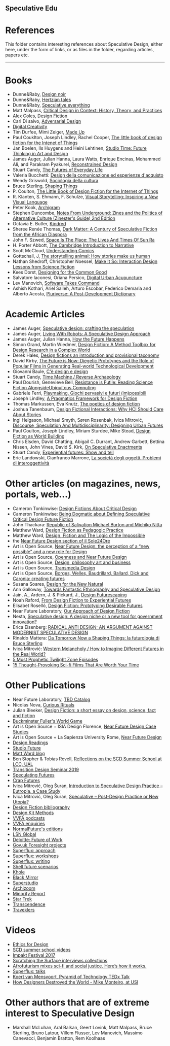## Speculative Edu
# References
This folder contains interesting references about Speculative Design, either here, under the form of links, or as files in the folder, regarding articles, papers etc.

----

# Books

* Dunne&Raby, [Design noir](https://www.amazon.com/Design-Noir-Secret-Electronic-Objects/dp/3764365668)
* Dunne&Raby, [Hertzian tales](https://www.amazon.com/gp/product/0262541998/ref=dbs_a_def_rwt_bibl_vppi_i2)
* Dunne&Raby, [Speculative everything](https://www.amazon.com/Speculative-Everything-Design-Fiction-Dreaming/dp/0262019841)
* Matt Malpass, [Critical Design in Context: History, Theory, and Practices](http://ualresearchonline.arts.ac.uk/8978/)
* Alex Coles, [Design Fiction](http://www.sternberg-press.com/index.php?pageId=1692&l=en)
* Carl Di salvo, [Adversarial Design](https://mitpress.mit.edu/books/adversarial-design)
* [Digital Creativity](https://www.tandfonline.com/toc/ndcr20/24/1)
* Tim Durfee, Mimi Zeiger, [Made Up](http://actar.com/made-up/)
* Paul Couklton, Joseph Lindley, Rachel Cooper, [The little book of design fiction for the Intenet of Things](https://www.petrashub.org/download/little-book-of-design-fiction-for-the-internet-of-things/)
* Jan Boelen, Ils Huygens and Heini Lehtinen, [Studio Time: Future Thinking in Art and Design](http://we-make-money-not-art.com/studio-time-future-thinking-in-art-and-design/)
* James Auger, Julian Hanna, Laura Watts, Enrique Encinas, Mohammed Ali, and Parakram Pyakurel, [Reconstrained Design](https://crapfutures.tumblr.com/post/182779342094/reconstrained-design-the-book)
* Stuart Candy, [The Futures of Everyday Life](https://www.scribd.com/doc/68901075/Candy-2010-The-Futures-of-Everyday-Life)
* Valeria Bucchetti: [Design della comunicazione ed esperienze d'acquisto](https://www.francoangeli.it/Ricerca/scheda_libro.aspx?Id=11766)
* Wendy Griswold, [Sociologia della cultura](https://www.amazon.it/Sociologia-della-cultura-Wendy-Griswold/dp/8815107118)
* Bruce Sterling, [Shaping Things](https://mitpress.mit.edu/books/shaping-things)
* P. Coulton, [The Little Book of Design Fiction for the Internet of Things](https://www.petrashub.org/the-little-book-of-design-fiction-for-the-internet-of-things/)
* R. Klanten, S. Ehmann, F. Schulze, [Visual Storytelling: Inspiring a New Visual Language](https://www.amazon.com/Visual-Storytelling-Inspiring-New-Language/dp/3899553756)
* Peter Kook, [Archigram](https://www.amazon.com/Archigram-Peter-Cook/dp/1568981945)
* Stephen Duncombe, [Notes From Underground: Zines and the Politics of Alternative Culture (Zinester's Guide) 2nd Edition](https://www.amazon.com/Notes-Underground-Politics-Alternative-Culture/dp/1934620378)
* Octavia E. Butler, [Kindred](https://books.google.it/books/about/Kindred.html?id=PyOEkgEACAAJ&redir_esc=y)
* Sheree Renée Thomas, [Dark Matter: A Century of Speculative Fiction from the African Diaspora](https://www.amazon.com/Dark-Matter-Century-Speculative-Diaspora/dp/0446525839/ref=sr_1_1?keywords=dark+matter+thomas&qid=1561480349&s=gateway&sr=8-1)
* John F. Szwed, [Space Is The Place: The Lives And Times Of Sun Ra](https://www.amazon.com/Space-Place-Lives-Times-Sun/dp/0306808552)
* H. Porter Abbott, [The Cambridge Introduction to Narrative](https://books.google.it/books/about/The_Cambridge_Introduction_to_Narrative.html?id=Jyyt1826rhsC&redir_esc=y)
* Scott McCloud, [Understanding Comics](https://en.wikipedia.org/wiki/Understanding_Comics)
* Gottschall, J, [The storytelling animal: How stories make us human](https://www.researchgate.net/publication/263614044_Gottschall_J_2012_The_storytelling_animal_How_stories_make_us_human)
*  Nathan Shedroff, Christopher Noessel, [Make It So: Interaction Design Lessons from Science Fiction](https://www.amazon.com/Make-So-Interaction-Lessons-Science/dp/1933820985)
* Kees Dorst, [Designing for the Common Good](https://www.bispublishers.com/designing-for-the-common-good.html)
* Salvatore Iaconesi, Oriana Persico, [Digital Urban Acupuncture](https://www.springer.com/gp/book/9783319434025)
* Lev Manovich, [Software Takes Command](http://manovich.net/index.php/projects/software-takes-command)
* Ashish Kothari, Ariel Salleh, Arturo Escobar, Federico Demaria and Alberto Acosta, [Pluriverse: A Post-Development Dictionary](https://www.academia.edu/39692614/_Pluriverse_A_Post-Development_Dictionary_AUF_2019_._NEW_BOOK_edited_by_Ashish_Kothari_Ariel_Salleh_Arturo_Escobar_Federico_Demaria_and_Alberto_Acosta._Download_full_ebook_for_free_PDF_._License_Creative_Commons)



# Academic Articles 

* James Auger, [Speculative design: crafting the speculation](https://www.tandfonline.com/doi/abs/10.1080/14626268.2013.767276)
* James Auger, [Living With Robots: A Speculative Design Approach](https://dl.acm.org/citation.cfm?id=3109824)
* James Auger, Julian Hanna, [How the Future Happens](https://jfsdigital.org/articles-and-essays/vol-23-no-3-march-2019/how-the-future-happens/)
* Simon Grand, Martin Wiedmer, [Design Fiction: A Method Toolbox for Design Research in a Complex World](http://www.drs2010.umontreal.ca/data/PDF/047.pdf)
* Derek Hales, [Design fictions an introduction and provisional taxonomy](https://www.tandfonline.com/doi/full/10.1080/14626268.2013.769453)
* David Kirby, [The Future is Now: Diegetic Prototypes and the Role of Popular Films in Generating Real-world Technological Development](https://journals.sagepub.com/doi/abs/10.1177/0306312709338325)
* Giovanni Baule, [C'è design e design](https://www.francoangeli.it/ricerca/scheda_libro.aspx?ID=22748)
* Stuart Candy, [Time Machine / Reverse Archaeology](https://www.researchgate.net/publication/305333152_Time_Machine_Reverse_Archaeology)
* Paul Dourish, Genevieve Bell, [Resistance is Futile: Reading Science Fiction AlongsideUbiquitous Computing](https://www.cl.cam.ac.uk/~afb21/tmp/puc-scifi-draft.pdf)
* Gabriele Ferri, [Playmaking. Giochi pervasivi e futuri (im)possibili](https://www.researchgate.net/publication/314389152_Playmaking_Giochi_pervasivi_e_futuri_impossibili)
* Joseph Lindley, [A Pragmatics Framework for Design Fiction](https://www.researchgate.net/publication/275517754_A_Pragmatics_Framework_for_Design_Fiction)
* Thomas Markussen, Eva Knutz, [The poetics of design fiction](https://www.researchgate.net/publication/262356453_The_poetics_of_design_fiction)
* Joshua Tanenbaum, [Design Fictional Interactions: Why HCI Should Care About Stories](https://interactions.acm.org/archive/view/september-october-2014/design-fictional-interactions-why-HCI-should-care-about-stories)
* Ingi Helgason, Michael Smyth, Søren Rosenbak, Ivica Mitrović, [Discourse, Speculation And Multidisciplinarity: Designing Urban Futures](http://www.nordes.org/opj/index.php/n13/article/view/375/354)
* Paul Coulton, Joseph Lindley, Miriam Sturdee, Mike Stead, [Design Fiction as World Building](https://www.researchgate.net/publication/315697467_Design_Fiction_as_World_Building)
* Chris Elsden, David Chatting, Abigail C. Durrant, Andrew Garbett, Bettina Nissen, John Vines, David S. Kirk, [On Speculative Enactments](https://dl.acm.org/citation.cfm?id=3025503)
* Stuart Candy, [Experiential futures: Show and tell](https://www.researchgate.net/publication/305316754_Experiential_futures_Show_and_tell)
* Eric Landowski, Gianfranco Marrone, [La società degli oggetti. Problemi di interoggettività](https://digilander.libero.it/marrone/pdf_testi/societa_degli_oggetti.pdf)


# Other articles (on magazines, news, portals, web...)

* Cameron Tonkinwise: [Design Fictions About Critical Design](http://modesofcriticism.org/design-fictions-about-critical-design/)
* Cameron Tonkinwise: [Being Dogmatic about Defining Speculative Critical Design Future Fiction](https://medium.com/@camerontw/just-design-b1f97cb3996f)
* John Thackara: [Republic of Salivation Michael Burton and Michiko Nitta](https://www.moma.org/interactives/exhibitions/2013/designandviolence/republic-of-salivation-michael-burton-and-michiko-nitta/)
* Matthew Ward, [Design Fiction as Pedagogic Practice](https://medium.com/@matthewward/design-fiction-as-pedagogic-practice-9b1fbba7ae2b)
* Matthew Ward, [Design, Fiction and The Logic of the Impossible](https://medium.com/@matthewward/design-fiction-and-the-logic-of-the-impossible-7d10bfcf2b4b)
* the [Near Future Design section of il Sole24Ore](https://argomenti.ilsole24ore.com/near-future-design.html)
* Art is Open Source, [Near Future Design: the perception of a “new possible” and a new role for Design](http://www.artisopensource.net/2013/10/28/near-future-design-the-perception-of-a-new-possible-and-a-new-role-for-design/)
* Art is Open Source, [Openness and Near Future Design](http://www.artisopensource.net/2013/11/14/openness-and-near-future-design-at-i-lab-at-luiss-university/)
* Art is Open Source, [Design, philosophy art and business](www.artisopensource.net/2014/01/25/deign-philosophy-art-and-business/)
* Art is Open Source, [Transmedia Design](www.artisopensource.net/2014/04/30/transmedia-design/)
* Art is Open Source, [Borges, Welles, Baudrillard, Ballard, Dick and Caronia: creating futures](www.artisopensource.net/2014/05/19/borges-welles-baudrillard-ballard-dick-and-caronia-creating-futures/)
* Susana Soares, [Design for the New Natural](https://pro2.unibz.it/projects/blogs/glocaldesign/publication/articles/design-for-the-new-natural)
* Ann Galloway, [Towards Fantastic Ethnography and Speculative Design](http://ethnographymatters.net/blog/2013/09/17/towards-fantastic-ethnography-and-speculative-design/)
* Jain, A., Ardern, J. & Pickard, J., [Design Futurescaping](http://www.jfs.tku.edu.tw/17-1/S02.pdf)
* Noah Raford, [From Design Fiction to Experiential Futures](http://noahraford.com/?p=1625)
* Elisabet Roselló, [Design Fiction: Prototyping Desirable Futures](http://lab.cccb.org/en/design-fiction-prototyping-desirable-futures/)
* Near Future Laboratory, [Our Approach of Design Fiction](https://medium.com/design-fictions/our-approach-of-design-fiction-3ac0b1ae81f0)
* Nesta, [Speculative design: A design niche or a new tool for government innovation?](https://www.nesta.org.uk/blog/speculative-design-a-design-niche-or-a-new-tool-for-government-innovation/)
* Erica Eisenberg: [RADICAL ANTI DESIGN: AN ARGUMENT AGAINST MODERNIST SPECULATIVE DESIGN](http://sds.parsons.edu/transdesign/seminar/radical-anti-design-an-argument-against-modernist-speculative-design/)
* Rinaldo Mattera: [Da Tomorrow Now a Shaping Things: la futurologia di Bruce Sterling](https://www.futurimagazine.it/science-fiction/tomorrow-now-shaping-things-la-futurologia-di-bruce-sterling/)
* Ivica Mitrović: [Western Melancholy / How to Imagine Different Futures in the Real World?](http://interakcije.net/en/2018/08/27/western-melancholy-how-to-imagine-different-futures-in-the-real-world/)
* [5 Most Prophetic Twilight Zone Episodes](https://smellslikeinfinitesadness.com/5-most-prophetic-twilight-zone-episodes/)
* [15 Thought-Provoking Sci-fi Films That Are Worth Your Time](http://www.tasteofcinema.com/2014/15-thought-provoking-sci-fi-films-that-are-worth-your-time/)


# Other Publications

* Near Future Laboratory, [TBD Catalog](http://tbdcatalog.com/)
* Nicolas Nova, [Curious Rituals](https://curiousrituals.wordpress.com/)
* Julian Bleeker, [Design Fiction: a short essay on design, science, fact and fiction](http://drbfw5wfjlxon.cloudfront.net/writing/DesignFiction_WebEdition.pdf)
* [Buckminster Fuller's World Game](https://en.wikipedia.org/wiki/World_Game)
* Art is Open Source + ISIA Design Florence, [Near Future Design Case Studies](http://www.artisopensource.net/NFD-NextFest2014.pdf)
* Art is Open Source + La Sapienza University Rome, [Near Future Design](https://web.uniroma1.it/msproductdesign/archiviogallerie/near-future-design#/2)
* [Design Readings](https://readings.design/)
* [Studio Future](https://z33research.be/studiotime/studiofuture/)
* [Matt Ward blog](https://sb129.com/)
* Ben Stopher & Tobias Revell, [Reflections on the SCD Summer School at LCC, UAL](https://medium.com/@IntDesCom/ben-stopher-tobias-revell-reflections-on-the-scd-summer-school-at-lcc-ual-f722d8023480)
* [Transition Design Seminar 2019](https://transitiondesignseminarcmu.net/course-overview-structure/)
* [Speculating Futures](http://speculatingfutures.club/)
* [Crap Futures](https://crapfutures.tumblr.com/)
* Ivica Mitrović, Oleg Šuran, [Introduction to Speculative Design Practice – Eutropia, a Case Study](http://interakcije.net/2015/05/12/introduction-to-speculative-design-practice-eutropia-a-case-study/)
* Ivica Mitrović, Oleg Šuran, [Speculative – Post-Design Practice or New Utopia?](http://speculative.hr/en/catalog/)
* [Design Fiction bibliography](http://www.nicolasnova.net/pasta-and-vinegar/2014/4/3/design-fiction-a-bibliography)
* [Design Kit Methods](http://www.designkit.org/methods)
* [VVFA podcasts](https://vvfa.space/podcast/)
* [VVFA enquiries](https://vvfa.space/co-enquiries/)
* [NormalFuture's editions](http://mixtur.es/normalshop/)
* [LSN Global](https://www.lsnglobal.com/)
* [Deloitte: Future of Work](https://www2.deloitte.com/global/en/pages/human-capital/topics/future-of-work.html)
* [Gov.uk Foresight projects](https://www.gov.uk/government/collections/foresight-projects)
* [Superflux: approach](http://superflux.in/index.php/questions/#)
* [Superflux: workshops](http://superflux.in/index.php/category/workshops/#)
* [Superflux: writing](http://superflux.in/index.php/category/publications/#)
* [Shell future scenarios](https://www.shell.com/energy-and-innovation/the-energy-future/scenarios.html)
* [Khole](http://khole.net/)
* [Black Mirror](https://en.wikipedia.org/wiki/Black_Mirror)
* [Superstudio](https://en.wikipedia.org/wiki/Superstudio)
* [Archizoom](https://en.wikipedia.org/wiki/Archizoom_Associati)
* [Minority Report](https://en.wikipedia.org/wiki/Minority_Report)
* [Star Trek](https://en.wikipedia.org/wiki/Star_Trek)
* [Transcendence](https://en.wikipedia.org/wiki/Transcendence_\(2014_film\))
* [Traveklers](https://en.wikipedia.org/wiki/Travelers_\(TV_series\))




# Videos
* [Ethics for Design](http://www.ethicsfordesign.com/player?lang=fr)
* [SCD summer school videos](https://www.youtube.com/watch?v=NsEWfSgLLMU)
* [Impakt Festival 2017](http://impakt.nl/festival/reports/impakt-festival-2017/impakt-festival-2017-anab-jain/)
* [Scratching the Surface interviews collections](https://scratchingthesurface.fm/collections)
* [Afrofuturism mixes sci-fi and social justice. Here’s how it works.](https://www.youtube.com/watch?time_continue=187&v=jlPwTMMhGGI)
* [Superflux: talks](http://superflux.in/index.php/category/talks/#)
* [Koert van Mensvoort, Pyramid of Technology TEDx Talk](https://www.mensvoort.com/home/pyramid-of-technology-tedx-talk/)
* [How Designers Destroyed the World - Mike Monteiro, at USI](https://www.youtube.com/watch?v=qIcM21l61TE)


# Other authors that are of extreme interest to Speculative Design
* Marshall McLuhan, Aral Balkan, Geert Lovink, Matt Malpass, Bruce Sterling, Bruno Latour, Villem Flusser, Lev Manovich, Massimo Canevacci, Benjamin Bratton, Rem Koolhaas
